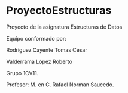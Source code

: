# ProyectoEstructuras


Proyecto de la asignatura Estructuras de Datos

Equipo conformado por:

Rodriguez Cayente Tomas César

Valderrama López Roberto

Grupo 1CV11.

Profesor: M. en C. Rafael Norman Saucedo.
